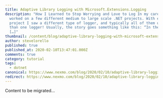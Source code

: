 ```yaml
---
title: Adaptive Library Logging with Microsoft.Extensions.Logging
description: "How I Learned to Stop Worrying and Love to Log In my career, I’ve
  worked on a few different medium to large scale .NET projects. With each
  project I saw a different type of logger, and typically all of them used more
  than one logger! Usually, the story goes something like this: “In the early
  […]"
thumbnail: /content/blog/adaptive-library-logging-with-microsoft-extensions-logging-dr/E_Love-the-Log_1200x600.png
author: stevelorello
published: true
published_at: 2020-02-10T13:47:01.000Z
comments: true
category: tutorial
tags:
  - dotnet
canonical: https://www.nexmo.com/blog/2020/02/10/adaptive-library-logging-with-microsoft-extensions-logging-dr
redirect: https://www.nexmo.com/blog/2020/02/10/adaptive-library-logging-with-microsoft-extensions-logging-dr
---
```


Content to be migrated...
